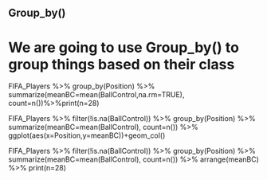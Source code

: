 ## Group_by()
# We are going to use Group_by() to group things based on their class

FIFA_Players %>% group_by(Position) %>% summarize(meanBC=mean(BallControl,na.rm=TRUE), count=n())%>%print(n=28)

FIFA_Players %>% filter(!is.na(BallControl)) %>% group_by(Position) %>% summarize(meanBC=mean(BallControl), count=n()) %>% ggplot(aes(x=Position,y=meanBC))+geom_col()

FIFA_Players %>% filter(!is.na(BallControl)) %>% group_by(Position) %>% summarize(meanBC=mean(BallControl), count=n()) %>% arrange(meanBC) %>% print(n=28)
